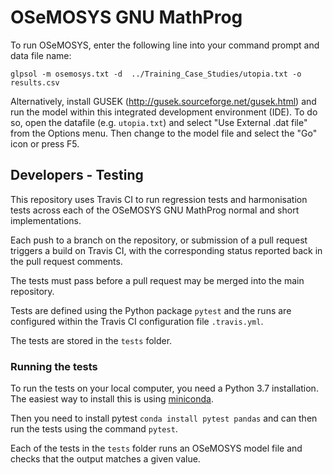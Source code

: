 # OSeMOSYS GNU MathProg

To run OSeMOSYS, enter the following line into your command prompt and
data file name:

    glpsol -m osemosys.txt -d  ../Training_Case_Studies/utopia.txt -o results.csv

Alternatively, install GUSEK (http://gusek.sourceforge.net/gusek.html)
and run the model within this integrated development environment (IDE).
To do so, open the datafile (e.g. `utopia.txt`) and
select "Use External .dat file" from the Options menu.
Then change to the model file and select the "Go" icon or press F5.

## Developers - Testing

This repository uses Travis CI to run regression tests and
harmonisation tests across each of the OSeMOSYS GNU MathProg normal and short
implementations.

Each push to a branch on the repository, or submission of a pull
request triggers a build on Travis CI, with the corresponding status reported
back in the pull request comments.

The tests must pass before a pull request may be merged into the main
repository.

Tests are defined using the Python package ``pytest`` and the runs are
configured within the Travis CI configuration file ``.travis.yml``.

The tests are stored in the ``tests`` folder.

### Running the tests

To run the tests on your local computer, you need a Python 3.7 installation.
The easiest way to install this is using
[miniconda](https://docs.conda.io/en/latest/miniconda.html).

Then you need to install pytest `conda install pytest pandas` and can then run the tests
using the command `pytest`.

Each of the tests in the `tests` folder runs an OSeMOSYS model file and checks that
the output matches a given value.